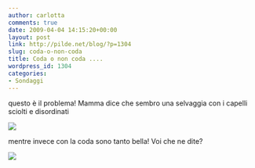 ```yaml
---
author: carlotta
comments: true
date: 2009-04-04 14:15:20+00:00
layout: post
link: http://pilde.net/blog/?p=1304
slug: coda-o-non-coda
title: Coda o non coda ....
wordpress_id: 1304
categories:
- Sondaggi
---
```


[](http://None)questo è il problema! Mamma dice che sembro una selvaggia con i capelli sciolti e disordinati

![](http://pilde.net/blog/wp-content/uploads/2009/04/no_coda.jpg)

mentre invece con la coda sono tanto bella! Voi che ne dite?

![](http://pilde.net/blog/wp-content/uploads/2009/04/si_coda2.jpg)
